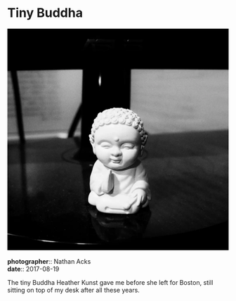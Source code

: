# Tiny Buddha

![A black-and-white photo of a tiny plastic Buddha sitting on a shiny black surface](assets/2017-08-19-tiny-buddha.webp)

**photographer**:: Nathan Acks  
**date**:: 2017-08-19

The tiny Buddha Heather Kunst gave me before she left for Boston, still sitting on top of my desk after all these years.
